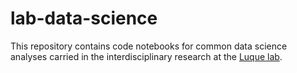 # lab-data-science
This repository contains code notebooks for common data science analyses carried in the interdisciplinary research at the [Luque lab](https://luquelab.github.io/website/).
